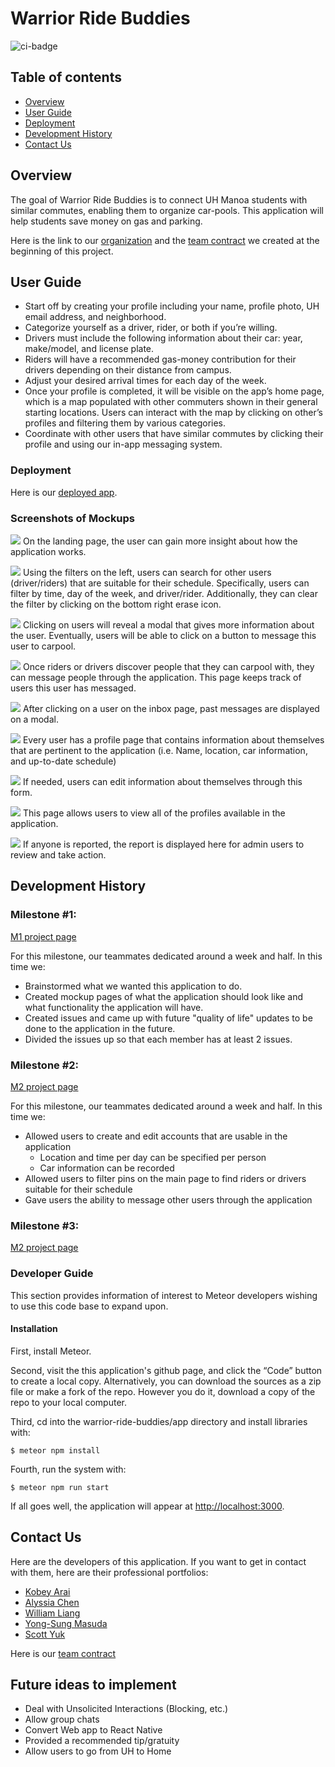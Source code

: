 # Warrior Ride Buddies

![ci-badge](https://github.com/warrior-ride-buddies/warrior-ride-buddies/workflows/ci-warrior-ride-buddies/badge.svg)

## Table of contents

* [Overview](#overview)
* [User Guide](#user-guide)
* [Deployment](#deployment)
* [Development History](#development-history)
* [Contact Us](#contact-us)

## Overview
The goal of Warrior Ride Buddies is to connect UH Manoa students with similar commutes, enabling them to organize car-pools. 
This application will help students save money on gas and parking.

Here is the link to our [organization](https://github.com/warrior-ride-buddies) and the [team contract](https://docs.google.com/document/d/1JwVIlZwdnLveOPWr_WfwH-5iD-kGBiF5fv1-mwz5sEc/edit?usp=sharing) we created at the beginning of this project.

## User Guide
- Start off by creating your profile including your name, profile photo, UH email address, and neighborhood.
- Categorize yourself as a driver, rider, or both if you’re willing.
- Drivers must include the following information about their car: year, make/model, and license plate.
- Riders will have a recommended gas-money contribution for their drivers depending on their distance from campus.
- Adjust your desired arrival times for each day of the week.
- Once your profile is completed, it will be visible on the app’s home page, which is a map populated with other commuters shown in their general starting locations. Users can interact with the map by clicking on other’s profiles and filtering them by various categories.
- Coordinate with other users that have similar commutes by clicking their profile and using our in-app messaging system.

### Deployment
Here is our [deployed app](https://warriorridebuddies.ddns.net/).

### Screenshots of Mockups
<p>
<img src="images/LandingPage.png">
On the landing page, the user can gain more insight about how the application works.
</p>

<p><img src="images/HomePage.png">
Using the filters on the left, users can search for other users (driver/riders) that are suitable for their schedule. Specifically, users can filter by time, day of the week, and driver/rider. Additionally, they can clear the filter by clicking on the bottom right erase icon.</p>

<p><img src="images/MapPin.png">
Clicking on users will reveal a modal that gives more information about the user. Eventually, users will be able to click on a button to message this user to carpool.</p>

<p><img src="images/InboxPage.png">
Once riders or drivers discover people that they can carpool with, they can message people through the application. This page keeps track of users this user has messaged. </p>

<p><img src="images/Messages.png">
After clicking on a user on the inbox page, past messages are displayed on a modal.</p>

<p><img src="images/ProfilePage.png">
Every user has a profile page that contains information about themselves that are pertinent to the application (i.e. Name, location, car information, and up-to-date schedule)</p>

<p><img src="images/EditProfilePage.png">
If needed, users can edit information about themselves through this form.</p>

<p><img src="images/ViewProfilesPage.png">
This page allows users to view all of the profiles available in the application.</p>

<p><img src="images/AdminPage.png">
If anyone is reported, the report is displayed here for admin users to review and take action.</p>

## Development History
### Milestone #1:
[M1 project page](https://github.com/warrior-ride-buddies/warrior-ride-buddies/projects/1)

For this milestone, our teammates dedicated around a week and half. In this time we:
* Brainstormed what we wanted this application to do.
* Created mockup pages of what the application should look like and what functionality the application will have.
* Created issues and came up with future "quality of life" updates to be done to the application in the future.
* Divided the issues up so that each member has at least 2 issues.

### Milestone #2:
[M2 project page](https://github.com/warrior-ride-buddies/warrior-ride-buddies/projects/2)

For this milestone, our teammates dedicated around a week and half. In this time we:
* Allowed users to create and edit accounts that are usable in the application
  * Location and time per day can be specified per person
  * Car information can be recorded
* Allowed users to filter pins on the main page to find riders or drivers suitable for their schedule
* Gave users the ability to message other users through the application

### Milestone #3:
[M2 project page](https://github.com/warrior-ride-buddies/warrior-ride-buddies/projects/3)

### Developer Guide
This section provides information of interest to Meteor developers wishing to use this code base to expand upon.

#### Installation
First, install Meteor.

Second, visit the this application's github page, and click the “Code” button to create a local copy. Alternatively, you can download the sources as a zip file or make a fork of the repo. However you do it, download a copy of the repo to your local computer.

Third, cd into the warrior-ride-buddies/app directory and install libraries with:

`$ meteor npm install`

Fourth, run the system with:

`$ meteor npm run start`

If all goes well, the application will appear at [http://localhost:3000](http://localhost:3000).

## Contact Us
Here are the developers of this application. If you want to get in contact with them, here are their professional portfolios:
* [Kobey Arai](https://kobeyarai808.github.io/)
* [Alyssia Chen](https://alyssia-chen.github.io/)
* [William Liang](https://william-liang808.github.io/)
* [Yong-Sung Masuda](https://yongsungm.github.io/)
* [Scott Yuk](https://scott-yuk.github.io/)

Here is our [team contract](https://docs.google.com/document/d/1JwVIlZwdnLveOPWr_WfwH-5iD-kGBiF5fv1-mwz5sEc/edit?usp=sharing)

## Future ideas to implement
* Deal with Unsolicited Interactions (Blocking, etc.)
* Allow group chats
* Convert Web app to React Native
* Provided a recommended tip/gratuity
* Allow users to go from UH to Home
